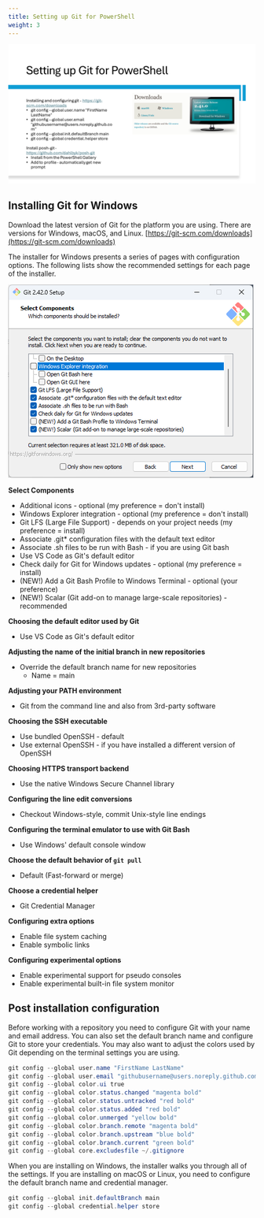 ```yaml
---
title: Setting up Git for PowerShell
weight: 3
---
```

<!-- markdownlint-disable MD041 -->

![Setting up Git for PowerShell](Slide3.PNG)

## Installing Git for Windows

Download the latest version of Git for the platform you are using. There are versions for Windows,
macOS, and Linux. [https://git-scm.com/downloads](https://git-scm.com/downloads)

The installer for Windows presents a series of pages with configuration options. The following lists
show the recommended settings for each page of the installer.

![Git for Windows installer](git-install.png)

**Select Components**

- Additional icons - optional (my preference = don't install)
- Windows Explorer integration - optional (my preference = don't install)
- Git LFS (Large File Support) - depends on your project needs (my preference = install)
- Associate .git* configuration files with the default text editor
- Associate .sh files to be run with Bash - if you are using Git bash
- Use VS Code as Git's default editor
- Check daily for Git for Windows updates - optional (my preference = install)
- (NEW!) Add a Git Bash Profile to Windows Terminal - optional (your preference)
- (NEW!) Scalar (Git add-on to manage large-scale repositories) - recommended

**Choosing the default editor used by Git**

- Use VS Code as Git's default editor

**Adjusting the name of the initial branch in new repositories**

- Override the default branch name for new repositories
  - Name = main

**Adjusting your PATH environment**

- Git from the command line and also from 3rd-party software

**Choosing the SSH executable**

- Use bundled OpenSSH - default
- Use external OpenSSH - if you have installed a different version of OpenSSH

**Choosing HTTPS transport backend**

- Use the native Windows Secure Channel library

**Configuring the line edit conversions**

- Checkout Windows-style, commit Unix-style line endings

**Configuring the terminal emulator to use with Git Bash**

- Use Windows' default console window

**Choose the default behavior of `git pull`**

- Default (Fast-forward or merge)

**Choose a credential helper**

- Git Credential Manager

**Configuring extra options**

- Enable file system caching
- Enable symbolic links

**Configuring experimental options**

- Enable experimental support for pseudo consoles
- Enable experimental built-in file system monitor

## Post installation configuration

Before working with a repository you need to configure Git with your name and email address. You can
also set the default branch name and configure Git to store your credentials. You may also want to
adjust the colors used by Git depending on the terminal settings you are using.

```powershell
git config --global user.name "FirstName LastName"
git config --global user.email "githubusername@users.noreply.github.com"
git config --global color.ui true
git config --global color.status.changed "magenta bold"
git config --global color.status.untracked "red bold"
git config --global color.status.added "red bold"
git config --global color.unmerged "yellow bold"
git config --global color.branch.remote "magenta bold"
git config --global color.branch.upstream "blue bold"
git config --global color.branch.current "green bold"
git config --global core.excludesfile ~/.gitignore
```

When you are installing on Windows, the installer walks you through all of the settings. If you are
installing on macOS or Linux, you need to configure the default branch name and credential manager.

```powershell
git config --global init.defaultBranch main
git config --global credential.helper store
```
